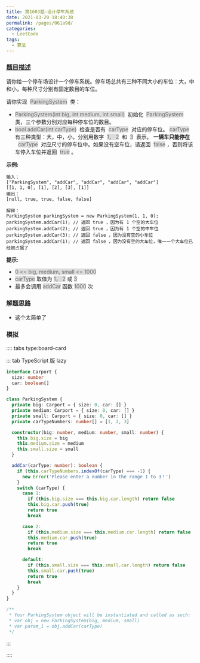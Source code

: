 ```yaml
---
title: 第1603题-设计停车系统
date: 2021-03-20 18:40:38
permalink: /pages/061a9d/
categories:
  - LeetCode
tags:
  - 算法
---
```


### [题目描述](https://leetcode-cn.com/problems/design-parking-system/)

请你给一个停车场设计一个停车系统。停车场总共有三种不同大小的车位：大，中和小，每种尺寸分别有固定数目的车位。

请你实现  <span style="background: #ddd; color: #666;">ParkingSystem</span>  类：

- <span style="background: #ddd; color: #666;">ParkingSystem(int big, int medium, int small)</span>  初始化  <span style="background: #ddd; color: #666;">ParkingSystem</span>  类，三个参数分别对应每种停车位的数目。
- <span style="background: #ddd; color: #666;">bool addCar(int carType)</span>  检查是否有  <span style="background: #ddd; color: #666;">carType</span>  对应的停车位。 <span style="background: #ddd; color: #666;">carType</span>  有三种类型：大，中，小，分别用数字  <span style="background: #ddd; color: #666;">1， 2</span>  和  <span style="background: #ddd; color: #666;">3</span>  表示。 **一辆车只能停在**   <span style="background: #ddd; color: #666;">carType</span>  对应尺寸的停车位中。如果没有空车位，请返回  <span style="background: #ddd; color: #666;">false</span> ，否则将该车停入车位并返回  <span style="background: #ddd; color: #666;">true</span> 。

<!-- more -->

**示例:**

```
输入：
["ParkingSystem", "addCar", "addCar", "addCar", "addCar"]
[[1, 1, 0], [1], [2], [3], [1]]
输出：
[null, true, true, false, false]

解释：
ParkingSystem parkingSystem = new ParkingSystem(1, 1, 0);
parkingSystem.addCar(1); // 返回 true ，因为有 1 个空的大车位
parkingSystem.addCar(2); // 返回 true ，因为有 1 个空的中车位
parkingSystem.addCar(3); // 返回 false ，因为没有空的小车位
parkingSystem.addCar(1); // 返回 false ，因为没有空的大车位，唯一一个大车位已经被占据了
```

**提示:**

- <span style="background: #ddd; color: #666;">0 <= big, medium, small <= 1000</span>
- <span style="background: #ddd; color: #666;">carType</span> 取值为 <span style="background: #ddd; color: #666;">1， 2</span> 或 <span style="background: #ddd; color: #666;">3</span>
- 最多会调用 <span style="background: #ddd; color: #666;">addCar</span> 函数 <span style="background: #ddd; color: #666;">1000</span> 次

### 解题思路

- 这个太简单了

### 模拟

:::: tabs type:board-card

::: tab TypeScript 版 lazy

```TypeScript
interface Carport {
  size: number
  car: boolean[]
}

class ParkingSystem {
  private big: Carport = { size: 0, car: [] }
  private medium: Carport = { size: 0, car: [] }
  private small: Carport = { size: 0, car: [] }
  private carTypeNumbers: number[] = [1, 2, 3]

  constructor(big: number, medium: number, small: number) {
    this.big.size = big
    this.medium.size = medium
    this.small.size = small
  }

  addCar(carType: number): boolean {
    if (this.carTypeNumbers.indexOf(carType) === -1) {
      new Error('Please enter a number in the range 1 to 3！')
    }
    switch (carType) {
      case 1:
        if (this.big.size === this.big.car.length) return false
        this.big.car.push(true)
        return true
        break

      case 2:
        if (this.medium.size === this.medium.car.length) return false
        this.medium.car.push(true)
        return true
        break

      default:
        if (this.small.size === this.small.car.length) return false
        this.small.car.push(true)
        return true
        break
    }
  }
}

/**
 * Your ParkingSystem object will be instantiated and called as such:
 * var obj = new ParkingSystem(big, medium, small)
 * var param_1 = obj.addCar(carType)
 */
```

:::

::::

